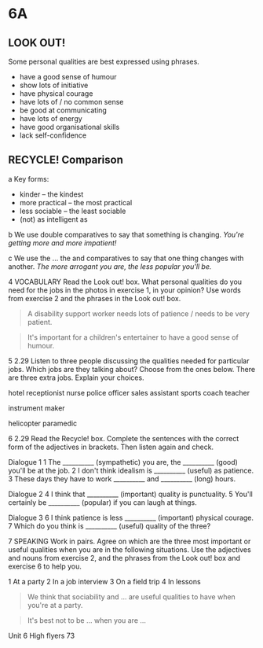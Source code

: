 # 6A

## LOOK OUT!
Some personal qualities are best expressed using phrases.

- have a good sense of humour
- show lots of initiative
- have physical courage
- have lots of / no common sense
- be good at communicating
- have lots of energy
- have good organisational skills
- lack self-confidence

## RECYCLE! Comparison
a Key forms:
- kinder – the kindest
- more practical – the most practical
- less sociable – the least sociable
- (not) as intelligent as

b We use double comparatives to say that something is changing.
*You're getting more and more impatient!*

c We use the ... the and comparatives to say that one thing changes with another.
*The more arrogant you are, the less popular you'll be.*

4 VOCABULARY Read the Look out! box. What personal qualities do you need for the jobs in the photos in exercise 1, in your opinion? Use words from exercise 2 and the phrases in the Look out! box.

> A disability support worker needs lots of patience / needs to be very patient.

> It's important for a children's entertainer to have a good sense of humour.

5 2.29 Listen to three people discussing the qualities needed for particular jobs. Which jobs are they talking about? Choose from the ones below. There are three extra jobs. Explain your choices.

hotel receptionist   nurse   police officer
sales assistant   sports coach   teacher

instrument maker

helicopter paramedic

6 2.29 Read the Recycle! box. Complete the sentences with the correct form of the adjectives in brackets. Then listen again and check.

Dialogue 1
1 The __________ (sympathetic) you are, the __________ (good) you'll be at the job.
2 I don't think idealism is __________ (useful) as patience.
3 These days they have to work __________ and __________ (long) hours.

Dialogue 2
4 I think that __________ (important) quality is punctuality.
5 You'll certainly be __________ (popular) if you can laugh at things.

Dialogue 3
6 I think patience is less __________ (important) physical courage.
7 Which do you think is __________ (useful) quality of the three?

7 SPEAKING Work in pairs. Agree on which are the three most important or useful qualities when you are in the following situations. Use the adjectives and nouns from exercise 2, and the phrases from the Look out! box and exercise 6 to help you.

1 At a party
2 In a job interview
3 On a field trip
4 In lessons

> We think that sociability and ... are useful qualities to have when you're at a party.

> It's best not to be ... when you are ...

Unit 6 High flyers   73
